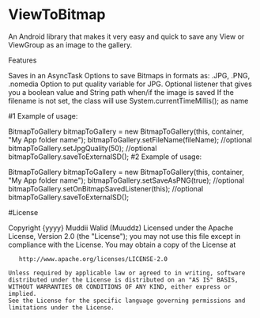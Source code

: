 # ViewToBitmap

An Android library that makes it very easy and quick to save any View or ViewGroup as an image to the gallery.

Features

Saves in an AsyncTask
Options to save Bitmaps in formats as: .JPG, .PNG, .nomedia
Option to put quality variable for JPG.
Optional listener that gives you a boolean value and String path when/if the image is saved
If the filename is not set, the class will use System.currentTimeMillis(); as name

#1 Example of usage:

  BitmapToGallery bitmapToGallery = new BitmapToGallery(this, container, "My App folder name");
  bitmapToGallery.setFileName(fileName); //optional
  bitmapToGallery.setJpgQuality(50);    //optional    
  bitmapToGallery.saveToExternalSD();
#2 Example of usage:

  BitmapToGallery bitmapToGallery = new BitmapToGallery(this, container, "My App folder name");
  bitmapToGallery.setSaveAsPNG(true);             //optional
  bitmapToGallery.setOnBitmapSavedListener(this); //optional
  bitmapToGallery.saveToExternalSD();





#License

   Copyright {yyyy} Muddii Walid (Muuddz)
    Licensed under the Apache License, Version 2.0 (the "License");
    you may not use this file except in compliance with the License.
    You may obtain a copy of the License at

       http://www.apache.org/licenses/LICENSE-2.0

    Unless required by applicable law or agreed to in writing, software
    distributed under the License is distributed on an "AS IS" BASIS,
    WITHOUT WARRANTIES OR CONDITIONS OF ANY KIND, either express or implied.
    See the License for the specific language governing permissions and
    limitations under the License.
